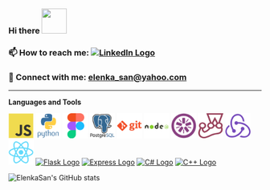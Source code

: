 ### Hi there <img src="https://raw.githubusercontent.com/MartinHeinz/MartinHeinz/master/wave.gif" width="50px" height="50px">
### 📫 How to reach me:   [<img src="https://upload.wikimedia.org/wikipedia/commons/thumb/c/ca/LinkedIn_logo_initials.png/768px-LinkedIn_logo_initials.png" alt="LinkedIn Logo" width="40px" height="40px">](https://www.linkedin.com/in/elena-nurullina/)
### 👨‍ Connect with me: elenka_san@yahoo.com  
<!--   <img src="https://cdn.iconscout.com/icon/free/png-256/yahoo-2752017-2284834.png" alt="Yahoo Logo" width="50px" height="50px">  -->
*** 
 **Languages and Tools**

[<img src="https://github.com/devicons/devicon/blob/master/icons/javascript/javascript-original.svg" alt="JavaScript Logo" width="50px" height="50px">](https://developer.mozilla.org/en-US/docs/Web/JavaScript)
[<img src="https://github.com/devicons/devicon/blob/master/icons/python/python-original-wordmark.svg" alt="Python Logo" width="50px" height="50px">](https://www.python.org/)
[<img src="https://github.com/devicons/devicon/blob/master/icons/figma/figma-original.svg" alt="Figma Logo" width="50px" height="50px">](https://www.figma.com/)
[<img src="https://github.com/devicons/devicon/blob/master/icons/postgresql/postgresql-original-wordmark.svg" alt="Psql Logo" width="50px" height="50px">](https://www.postgresql.org/)
[<img src="https://github.com/devicons/devicon/blob/master/icons/git/git-plain-wordmark.svg" alt="Git Logo" width="50px" height="50px">](https://git-scm.com/)
[<img src="https://github.com/devicons/devicon/blob/master/icons/nodejs/nodejs-original-wordmark.svg" alt="NodeJS Logo" width="50px" height="50px">](https://nodejs.org/en/)
[<img src="https://github.com/devicons/devicon/blob/master/icons/jasmine/jasmine-plain.svg" alt="Jasmine Logo" width="50px" height="50px">](https://jasmine.github.io/)
[<img src="https://github.com/devicons/devicon/blob/master/icons/jest/jest-plain.svg" alt="Jest Logo" width="50px" height="50px">](https://jestjs.io/)
[<img src="https://github.com/devicons/devicon/blob/master/icons/redux/redux-original.svg" alt="Redux Logo" width="50px" height="50px">](https://redux.js.org/)
[<img src="https://github.com/devicons/devicon/blob/master/icons/react/react-original.svg" alt="React Logo" width="50px" height="50px">](https://reactjs.org/)
[<img src="https://miro.medium.com/max/1200/1*fD3qqMWNyfJ85XST9c1H2g.png" alt="Flask Logo" height="50px">](https://flask.palletsprojects.com/en/2.0.x/)
[<img src="https://user-images.githubusercontent.com/11978772/40430986-a0eb7b92-5e63-11e8-80eb-43fe07f664a6.png" alt="Express Logo"  height="50px">](https://expressjs.com/)
[<img src="https://docs.microsoft.com/cs-cz/windows/images/csharp-logo.png" alt="C# Logo" width="50px" height="50px">](https://docs.microsoft.com/en-us/dotnet/csharp/)
[<img src="https://upload.wikimedia.org/wikipedia/commons/thumb/1/18/ISO_C%2B%2B_Logo.svg/1280px-ISO_C%2B%2B_Logo.svg.png" alt="C++ Logo" width="50px" height="50px">]()

![ElenkaSan's GitHub stats](https://github-readme-stats.vercel.app/api?username=ElenkaSan&show_icons=true&theme=radical)
<!--
**ElenkaSan/ElenkaSan** is a ✨ _special_ ✨ repository because its `README.md` (this file) appears on your GitHub profile.

Here are some ideas to get you started:

- 🔭 I’m currently working on ...
- 🌱 I’m currently learning ...
- 👯 I’m looking to collaborate on ...
- 🤔 I’m looking for help with ...
- 💬 Ask me about ...
- 📫 How to reach me: ...
- 😄 Pronouns: ...
- ⚡ Fun fact: ...
-->
